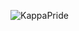 ![KappaPride](https://user-images.githubusercontent.com/8578834/132993912-d0b9d353-9244-46e5-aa20-2304826c2e7f.png)
